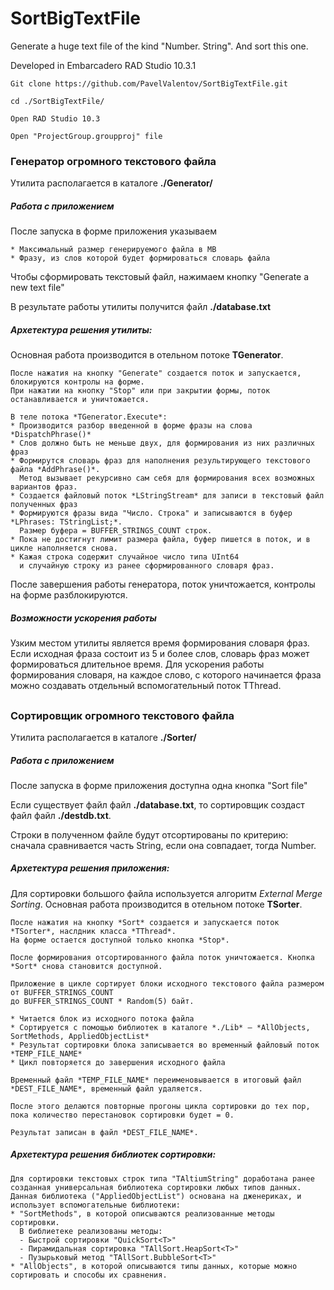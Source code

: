 # SortBigTextFile
Generate a huge text file of the kind "Number. String". And sort this one.

Developed in Embarcadero RAD Studio 10.3.1

    Git clone https://github.com/PavelValentov/SortBigTextFile.git
    
    cd ./SortBigTextFile/ 
    
    Open RAD Studio 10.3
    
    Open "ProjectGroup.groupproj" file 

### Генератор огромного текстового файла

Утилита располагается в каталоге **./Generator/**

##### Работа с приложением

После запуска в форме приложения указываем

    * Максимальный размер генерируемого файла в MB
    * Фразу, из слов которой будет формироваться словарь файла

Чтобы сформировать текстовый файл, нажимаем кнопку "Generate a new text file"

В результате работы утилиты получится файл **./database.txt**

##### Архетектура решения утилиты:
 
Основная работа производится в отельном потоке **TGenerator**.

```text
После нажатия на кнопку "Generate" создается поток и запускается, блокируются контролы на форме.
При нажатии на кнопку "Stop" или при закрытии формы, поток останавливается и уничтожается.

В теле потока *TGenerator.Execute*:
* Производится разбор введенной в форме фразы на слова *DispatchPhrase()*
* Слов должно быть не меньше двух, для формирования из них различных фраз
* Формирутся словарь фраз для наполнения результирующего текстового файла *AddPhrase()*.
  Метод вызывает рекурсивно сам себя для формирования всех возможных вариантов фраз.
* Создается файловый поток *LStringStream* для записи в текстовый файл полученных фраз
* Формируются фразы вида "Число. Строка" и записываются в буфер *LPhrases: TStringList;*.
  Размер буфера = BUFFER_STRINGS_COUNT строк.
* Пока не достигнут лимит размера файла, буфер пишется в поток, и в цикле наполняется снова.
* Кажая строка содержит случайное число типа UInt64
  и случайную строку из ранее сформированного словаря фраз.     
```
После завершения работы генератора, поток уничтожается, контролы на форме разблокируются.

##### Возможности ускорения работы

Узким местом утилиты является время формирования словаря фраз.
Если исходная фраза состоит из 5 и более слов, словарь фраз может формироваться длительное время.
Для ускорения работы формирования словаря, на каждое слово, с которого начинается фраза можно создавать отдельный вспомогательный поток TThread.

##

### Сортировщик огромного текстового файла

Утилита располагается в каталоге **./Sorter/**

##### Работа с приложением

После запуска в форме приложения доступна одна кнопка "Sort file"

Если существует файл файл **./database.txt**,
то сортировщик создаст файл файл **./destdb.txt**.

Строки в полученном файле будут отсортированы по критерию: сначала сравнивается часть​ String​, если она совпадает, тогда​ Number.

##### Архетектура решения приложения:
 
Для сортировки большого файла используется алгоритм *External Merge Sorting*.
Основная работа производится в отельном потоке **TSorter**.

```text
После нажатия на кнопку *Sort* создается и запускается поток *TSorter*, наслдник класса *TThread*.
На форме остается доступной только кнопка *Stop*.

После формирования отсортированного файла поток уничтожается. Кнопка *Sort* снова становится доступной.

Приложение в цикле сортирует блоки исходного текстового файла размером от BUFFER_STRINGS_COUNT
до BUFFER_STRINGS_COUNT * Random(5) байт.

* Читается блок из исходного потока файла
* Сортируется с помощью библиотек в каталоге *./Lib* — *AllObjects, SortMethods, AppliedObjectList*
* Результат сортировки блока записывается во временный файловый поток *TEMP_FILE_NAME*
* Цикл повторяется до завершения исходного файла

Временный файл *TEMP_FILE_NAME* переименовывается в итоговый файл *DEST_FILE_NAME*, временный файл удаляется.

После этого делаются повторные прогоны цикла сортировки до тех пор,
пока количество перестановок сортировки будет = 0.

Результат записан в файл *DEST_FILE_NAME*. 
```

##### Архетектура решения библиотек сортировки:

```text
Для сортировки текстовых строк типа "TAltiumString" доработана ранее созданная универсальная библиотека сортировки любых типов данных.
Данная библиотека ("AppliedObjectList") основана на дженериках, и использует вспомогательные библиотеки:
* "SortMethods", в которой описываются реализованные методы сортировки.
  В библиетеке реализованы методы:
  - Быстрой сортировки "QuickSort<T>"
  - Пирамидальная сортировка "TAllSort.HeapSort<T>"
  - Пузырьковый метод "TAllSort.BubbleSort<T>"
* "AllObjects", в которой описываются типы данных, которые можно сортировать и способы их сравнения. 
```
